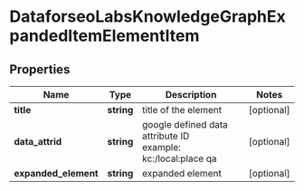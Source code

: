 # DataforseoLabsKnowledgeGraphExpandedItemElementItem

## Properties

| Name | Type | Description | Notes |
|------------ | ------------- | ------------- | -------------|
**title** | **string** | title of the element |[optional]|
**data_attrid** | **string** | google defined data attribute ID<br>example:<br>kc:/local:place qa |[optional]|
**expanded_element** | **string** | expanded element |[optional]|